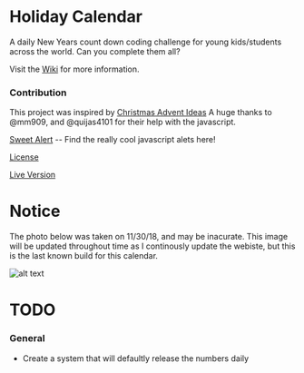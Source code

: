 # Holiday Calendar

A daily New Years count down coding challenge for young kids/students across the world. Can you complete them all?

Visit the [Wiki](http://github.com) for more information.

### Contribution
This project was inspired by [Christmas Advent Ideas](https://www.homestoriesatoz.com/holiday-ideas/20-christmas-advent-calendar-ideas.html)
A huge thanks to @mm909, and @quijas4101 for their help with the javascript.

[Sweet Alert](https://sweetalert.js.org/) -- Find the really cool javascript alets here!

[License](http://github.com)

[Live Version](https://shadyalexcodes.github.io/Holiday-Calendar/index.html)

# Notice

The photo below was taken on 11/30/18, and may be inacurate. This image will be updated throughout time as I continously update the webiste, but this is the last known build for this calendar.

![alt text](https://i.imgur.com/6MpePwA.png)

# TODO

### General
 * Create a system that will defaultly release the numbers daily
